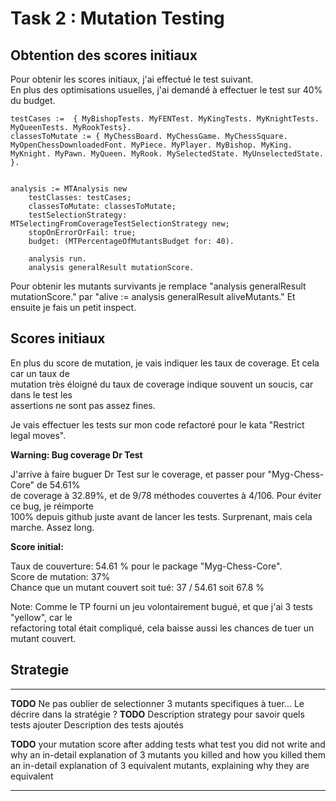 

# Task 2 : Mutation Testing    

## Obtention des scores initiaux    

Pour obtenir les scores initiaux, j'ai effectué le test suivant.   
En plus des optimisations usuelles, j'ai demandé à effectuer le test sur 40% du budget.   

```
testCases :=  { MyBishopTests. MyFENTest. MyKingTests. MyKnightTests. MyQueenTests. MyRookTests}.
classesToMutate := { MyChessBoard. MyChessGame. MyChessSquare. MyOpenChessDownloadedFont. MyPiece. MyPlayer. MyBishop. MyKing. MyKnight. MyPawn. MyQueen. MyRook. MySelectedState. MyUnselectedState. }.


analysis := MTAnalysis new
    testClasses: testCases;
    classesToMutate: classesToMutate;
    testSelectionStrategy: MTSelectingFromCoverageTestSelectionStrategy new;
    stopOnErrorOrFail: true;
    budget: (MTPercentageOfMutantsBudget for: 40).

    analysis run.
    analysis generalResult mutationScore.
```

Pour obtenir les mutants survivants je remplace "analysis generalResult mutationScore." par "alive := analysis generalResult aliveMutants." Et ensuite je fais un petit inspect.    



## Scores initiaux    

En plus du score de mutation, je vais indiquer les taux de coverage. Et cela car un taux de     
mutation très éloigné du taux de coverage indique souvent un soucis, car dans le test les      
assertions ne sont pas assez fines.    

Je vais effectuer les tests sur mon code refactoré pour le kata "Restrict legal moves".      

**Warning: Bug coverage Dr Test**     

J'arrive à faire buguer Dr Test sur le coverage, et passer pour "Myg-Chess-Core" de 54.61%    
de coverage à 32.89%, et de 9/78 méthodes couvertes à 4/106. Pour éviter ce bug, je réimporte     
100% depuis github juste avant de lancer les tests. Surprenant, mais cela marche. Assez long.        

**Score initial:**     

Taux de couverture: 54.61 % pour le package "Myg-Chess-Core".     
Score de mutation: 37%                     
Chance que un mutant couvert soit tué:  37 / 54.61 soit 67.8 %

Note: Comme le TP fourni un jeu volontairement bugué, et que j'ai 3 tests "yellow", car le    
refactoring total était compliqué, cela baisse aussi les chances de tuer un mutant couvert.   


##  Strategie 

-----------------

**TODO** Ne pas oublier de selectionner 3 mutants specifiques à tuer... Le décrire dans la stratégie ?
**TODO** Description strategy pour savoir quels tests ajouter 
Description des tests ajoutés

**TODO** your mutation score after adding tests
what test you did not write and why
an in-detail explanation of 3 mutants you killed and how you killed them
an in-detail explanation of 3 equivalent mutants, explaining why they are equivalent

-----------------